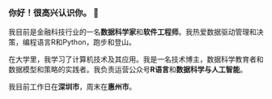 ### 你好！很高兴认识你。 👋

我目前是金融科技行业的一名**数据科学家**和**软件工程师**。我热爱数据驱动管理和决策，编程语言R和Python，跑步和登山。

在大学里，我学习了计算机技术及其应用。我是一名技术博主，数据科学教育者和数据模型和策略的实践者。我负责运营公众号**R语言**和**数据科学与人工智能**。

我目前工作日在**深圳市**，周末在**惠州市**。
